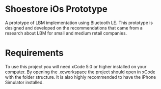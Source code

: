 Shoestore iOs Prototype
=======================

A prototype of LBM implementation using Bluetooth LE. This prototype is designed and developed on the recommendations that came from a research about LBM for small and medium retail companies.


Requirements
=======================
To use this project you will need xCode 5.0 or higher installed on your computer. By opening the .xcworkspace the project should open in xCode with the folder structure. It is also highly recommended to have the iPhone Simulator installed.

